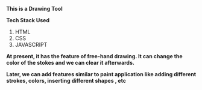 **This is a Drawing Tool**

**Tech Stack Used**
1. HTML
2. CSS
3. JAVASCRIPT

**At present, it has the feature of free-hand drawing. It can change the color of the stokes and we can clear it afterwards.**

**Later, we can add features similar to paint application like adding different strokes, colors, inserting different shapes , etc**